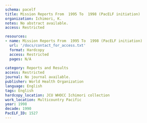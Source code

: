 ```yaml
---
schema: pacelf
title: Mission Reports From  1995 To  1998 (PacELF initiation)
organization: Ichimori, K.
notes: No abstract available.
access: Restricted

resources:
- name: Mission Reports From  1995 To  1998 (PacELF initiation)
  url: '/docs/contact_for_access.txt'
  format: Hardcopy
  access: Restricted
  pages: N/A
 
category: Reports and Results
access: Restricted
journal: No journal available.
publisher: World Health Organization
language: English 
tags: English 
hardcopy_location: JCU WHOCC Ichimori collection
work_location: Multicountry Pacific
year: 1998
decade: 1990
PacELF_ID: 1527
---
```


